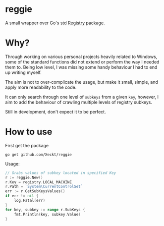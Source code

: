 # reggie
A small wrapper over Go's std [Registry](https://pkg.go.dev/golang.org/x/sys/windows/registry) package.

# Why?
Through working on various personal projects heavily related to Windows, some of the standard functions
did not extend or perform the way I needed them to. Being low level, I was missing some handy behaviour I had
to end up writing myself.

The aim is not to over-complicate the usage, but make it small, simple, and apply more readability to the code.

It can only search through one level of `subkeys` from a given `key`, however, I aim to add the behaviour of crawling
multiple levels of registry subkeys.

Still in development, don't expect it to be perfect.
# How to use
First get the package
```
go get github.com/Xeckt/reggie
```

Usage:
```go
// Grabs values of subkey located in specified Key
r := reggie.New()
r.Key = registry.LOCAL_MACHINE
r.Path = `System\CurrentControlSet`
err := r.GetSubKeysValues()
if err != nil {
	log.Fatal(err)
}
for key, subkey := range r.SubKeys {
	fmt.Println(key, subkey.Value)
}
```


